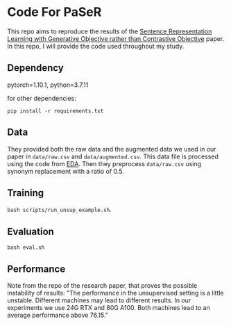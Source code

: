 # Code For PaSeR
This repo aims to reproduce the results of the [Sentence Representation Learning with Generative Objective rather than Contrastive Objective](https://arxiv.org/pdf/2210.08474.pdf) paper. In this repo, I will provide the code used throughout my study.


## Dependency
pytorch=1.10.1, python=3.7.11

for other dependencies:

`pip install -r requirements.txt`

## Data
They provided both the raw data and the augmented data we used in our paper in `data/raw.csv` and `data/augmented.csv`. This data file is processed using the code from [EDA](https://github.com/jasonwei20/eda_nlp/). Then they preprocess `data/raw.csv` using synonym replacement with a ratio of 0.5.


## Training
`bash scripts/run_unsup_example.sh`.

## Evaluation
`bash eval.sh`

## Performance
Note from the repo of the research paper, that proves the possible instability of results: "The performance in the unsupervised setting is a little unstable. Different machines may lead to different results. In our experiments we use 24G RTX and 80G A100. Both machines lead to an average performance above 76.15."
